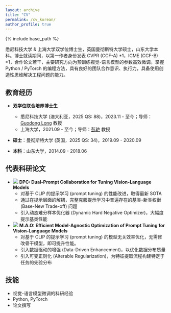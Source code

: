 ```yaml
---
layout: archive
title: "CV"
permalink: /cv_korean/
author_profile: true
---
```


{% include base_path %}

悉尼科技大学 & 上海大学双学位博士生，英国曼彻斯特大学硕士，山东大学本科。博士就读期间，以第一作者身份发表 CVPR (CCF-A) *1，ICME (CCF-B) *1，合作论文若干，主要研究方向为预训练视觉-语言模型的参数高效微调。掌握 Python / PyTorch 的编程方法，具有良好的团队合作意识、执行力，具备使用创造性思维解决工程问题的能力。

教育经历
------

* **双学位联合培养博士生**
  * 悉尼科技大学 (澳大利亚，2025 QS: 88)，2023.11 - 至今；导师：[Guodong Long](https://profiles.uts.edu.au/guodong.long) 教授
  * 上海大学，2021.09 - 至今；导师：[彭艳](https://www.shu.edu.cn/info/1611/75790.htm) 教授

* **硕士**：曼彻斯特大学 (英国，2025 QS: 34)，2019.09 - 2020.09
* **本科**：山东大学，2014.09 - 2018.06

代表科研论文
------
* <img src='https://img.shields.io/badge/2025-CVPR-brightgreen.svg' /> **DPC: Dual-Prompt Collaboration for Tuning Vision-Language Models**
  * 对基于 CLIP 的提示学习 (prompt tuning) 的性能改进，取得最新 SOTA
  * 通过在提示层面的解耦，完整克服提示学习中普遍存在的基类-新类权衡 (Base-New Trade-off) 问题
  * 引入动态难分样本优化器 (Dynamic Hard Negative Optimizer)，大幅度提示基类性能
* <img src='https://img.shields.io/badge/2025-ICME-brightgreen.svg' /> **M.A.O: Efficient Model-Agnostic Optimization of Prompt Tuning for Vision-Language Models**
  * 对基于 CLIP 的提示学习 (prompt tuning) 的模型无关效率优化，无需修改骨干模型，即可提升性能。
  * 引入数据驱动的增强 (Data-Driven Enhancement)，以优化数据分布质量
  * 引入可变正则化 (Alterable Regularization)，为特征提取流程构建特定于任务的先验分布

## 技能

* 视觉-语言模型微调的科研经验
* Python, PyTorch
* 论文撰写
